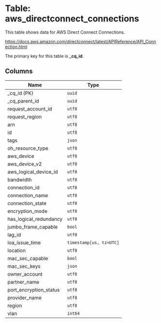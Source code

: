 # Table: aws_directconnect_connections

This table shows data for AWS Direct Connect Connections.

https://docs.aws.amazon.com/directconnect/latest/APIReference/API_Connection.html

The primary key for this table is **_cq_id**.

## Columns

| Name          | Type          |
| ------------- | ------------- |
|_cq_id (PK)|`uuid`|
|_cq_parent_id|`uuid`|
|request_account_id|`utf8`|
|request_region|`utf8`|
|arn|`utf8`|
|id|`utf8`|
|tags|`json`|
|oh_resource_type|`utf8`|
|aws_device|`utf8`|
|aws_device_v2|`utf8`|
|aws_logical_device_id|`utf8`|
|bandwidth|`utf8`|
|connection_id|`utf8`|
|connection_name|`utf8`|
|connection_state|`utf8`|
|encryption_mode|`utf8`|
|has_logical_redundancy|`utf8`|
|jumbo_frame_capable|`bool`|
|lag_id|`utf8`|
|loa_issue_time|`timestamp[us, tz=UTC]`|
|location|`utf8`|
|mac_sec_capable|`bool`|
|mac_sec_keys|`json`|
|owner_account|`utf8`|
|partner_name|`utf8`|
|port_encryption_status|`utf8`|
|provider_name|`utf8`|
|region|`utf8`|
|vlan|`int64`|